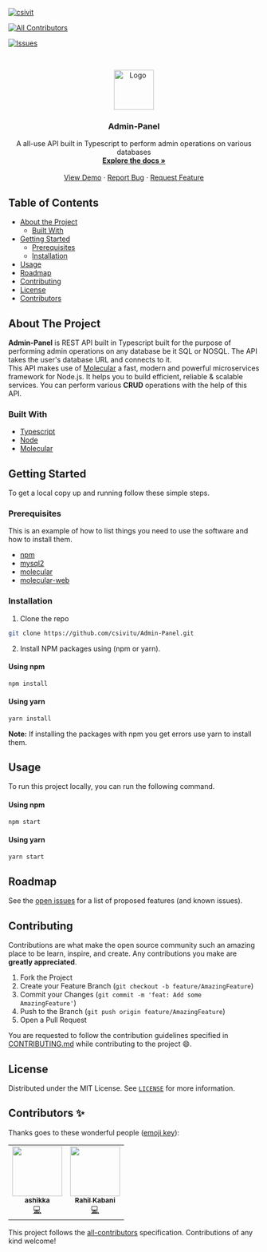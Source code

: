 [![csivit][csivitu-shield]][csivitu-url]
<!-- ALL-CONTRIBUTORS-BADGE:START - Do not remove or modify this section -->
[![All Contributors](https://img.shields.io/badge/all_contributors-2-orange.svg?style=flat-square)](#contributors-)
<!-- ALL-CONTRIBUTORS-BADGE:END -->
[![Issues][issues-shield]][issues-url]

<!-- PROJECT LOGO -->
<br />
<p align="center">
  <a href="https://github.com/github_username/repo">
    <img src="https://csivit.com/images/favicon.png" alt="Logo" width="80">
  </a>

  <h3 align="center">Admin-Panel</h3>

  <p align="center">
    A all-use API built in Typescript to perform admin operations on various databases 
    <br />
    <a href="https://github.com/csivitu/repo"><strong>Explore the docs »</strong></a>
    <br />
    <br />
    <a href="https://github.com/csivitu/repo">View Demo</a>
    ·
    <a href="https://github.com/csivitu/repo/issues">Report Bug</a>
    ·
    <a href="https://github.com/csivitu/repo/issues">Request Feature</a>
  </p>
</p>



<!-- TABLE OF CONTENTS -->
## Table of Contents

* [About the Project](#about-the-project)
  * [Built With](#built-with)
* [Getting Started](#getting-started)
  * [Prerequisites](#prerequisites)
  * [Installation](#installation)
* [Usage](#usage)
* [Roadmap](#roadmap)
* [Contributing](#contributing)
* [License](#license)
* [Contributors](#contributors-)



<!-- ABOUT THE PROJECT -->
## About The Project

**Admin-Panel** is REST API built in Typescript built for the purpose of performing admin operations on any database be it SQL or NOSQL. The API takes the user's database URL and connects to it. <br>
This API makes use of [Molecular](https://moleculer.services/docs/0.14/index.html) a fast, modern and powerful microservices framework for Node.js. It helps you to build efficient, reliable & scalable services. You can perform various **CRUD** operations with the help of this API.




### Built With

* [Typescript](https://www.typescriptlang.org/)
* [Node](https://nodejs.org/en/)
* [Molecular](https://moleculer.services/docs/0.14/index.html)



<!-- GETTING STARTED -->
## Getting Started

To get a local copy up and running follow these simple steps.

### Prerequisites

This is an example of how to list things you need to use the software and how to install them.
* [npm](https://www.npmjs.com/)
* [mysql2](https://www.npmjs.com/package/mysql2)
* [molecular](https://www.npmjs.com/package/moleculer)
* [molecular-web](https://www.npmjs.com/package/moleculer-web)



### Installation
 
1. Clone the repo
```sh
git clone https://github.com/csivitu/Admin-Panel.git
```
2. Install NPM packages using (npm or yarn).

#### Using npm
```sh
npm install
```
#### Using yarn

```sh
yarn install
```

**Note:**  If installing the packages with npm you get errors use yarn to install them.

<!-- USAGE EXAMPLES -->
## Usage

To run this project locally, you can run the following command. 

#### Using npm
```sh
npm start
```
#### Using yarn

```sh
yarn start
```



<!-- ROADMAP -->
## Roadmap

See the [open issues](https://github.com/github_username/repo/issues) for a list of proposed features (and known issues).



<!-- CONTRIBUTING -->
## Contributing

Contributions are what make the open source community such an amazing place to be learn, inspire, and create. Any contributions you make are **greatly appreciated**.

1. Fork the Project
2. Create your Feature Branch (`git checkout -b feature/AmazingFeature`)
3. Commit your Changes (`git commit -m 'feat: Add some AmazingFeature'`)
4. Push to the Branch (`git push origin feature/AmazingFeature`)
5. Open a Pull Request

You are requested to follow the contribution guidelines specified in [CONTRIBUTING.md](./CONTRIBUTING.md) while contributing to the project :smile:.

<!-- LICENSE -->
## License

Distributed under the MIT License. See [`LICENSE`](./LICENSE) for more information.




<!-- MARKDOWN LINKS & IMAGES -->
<!-- https://www.markdownguide.org/basic-syntax/#reference-style-links -->
[csivitu-shield]: https://img.shields.io/badge/csivitu-csivitu-blue
[csivitu-url]: https://csivit.com
[issues-shield]: https://img.shields.io/github/issues/othneildrew/Best-README-Template.svg?style=flat-square
[issues-url]: https://github.com/csivitu/repo/issues

## Contributors ✨

Thanks goes to these wonderful people ([emoji key](https://allcontributors.org/docs/en/emoji-key)):

<!-- ALL-CONTRIBUTORS-LIST:START - Do not remove or modify this section -->
<!-- prettier-ignore-start -->
<!-- markdownlint-disable -->
<table>
  <tr>
    <td align="center"><a href="https://github.com/ashikka"><img src="https://avatars1.githubusercontent.com/u/58368421?v=4" width="100px;" alt=""/><br /><sub><b>ashikka</b></sub></a><br /><a href="https://github.com/csivitu/Admin-Panel/commits?author=ashikka" title="Code">💻</a></td>
    <td align="center"><a href="https://alias-rahil.github.io/"><img src="https://avatars2.githubusercontent.com/u/59060219?v=4" width="100px;" alt=""/><br /><sub><b>Rahil Kabani</b></sub></a><br /><a href="https://github.com/csivitu/Admin-Panel/commits?author=alias-rahil" title="Code">💻</a></td>
  </tr>
</table>

<!-- markdownlint-enable -->
<!-- prettier-ignore-end -->
<!-- ALL-CONTRIBUTORS-LIST:END -->

This project follows the [all-contributors](https://github.com/all-contributors/all-contributors) specification. Contributions of any kind welcome!
